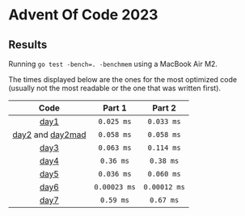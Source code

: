 # Advent Of Code 2023

## Results

Running `go test -bench=. -benchmem` using a MacBook Air M2.

The times displayed below are the ones for the most optimized code (usually not the most readable or the one that was
written first).

|                        Code                         |    Part 1    |    Part 2    |
|:---------------------------------------------------:|:------------:|:------------:|
|                [day1](day1/day1.go)                 |  `0.025 ms`  |  `0.033 ms`  |
| [day2](day2/day2.go) and [day2mad](day2/day2mad.go) |  `0.058 ms`  |  `0.058 ms`  |
|                [day3](day3/day3.go)                 |  `0.063 ms`  |  `0.114 ms`  |
|                [day4](day4/day4.go)                 |  `0.36 ms`   |  `0.38 ms`   |
|                [day5](day5/day5.go)                 |  `0.036 ms`  |  `0.060 ms`  |
|                [day6](day6/day6.go)                 | `0.00023 ms` | `0.00012 ms` |
|                [day7](day7/day7.go)                 |  `0.59 ms`   |  `0.67 ms`   |